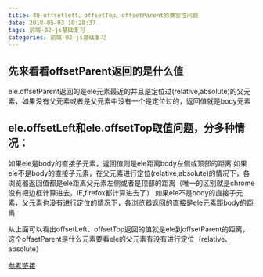 ```yaml
---
title: 40-offsetleft、offsetTop、offsetParent的兼容性问题
date: 2018-05-03 10:28:37
tags: 前端-02-js基础复习
categories: 前端-02-js基础复习
---
```

## 先来看看offsetParent返回的是什么值
ele.offsetParent返回的是ele元素最近的并且是定位过(relative,absolute)的父元素，如果没有父元素或者是父元素中没有一个是定位过的，返回值就是body元素

## ele.offsetLeft和ele.offsetTop取值问题，分多种情况：
如果ele是body的直接子元素，返回值则是ele距离body左侧或顶部的距离
如果ele不是body的直接子元素，在父元素进行定位(relative,absolute)的情况下，各浏览器返回值都是ele距离父元素左侧或者是顶部的距离（唯一的区别就是chrome没有把边框计算进去，IE,firefox都计算进去了）
如果ele不是body的直接子元素，父元素也没有进行定位的情况下，各浏览器返回的直接是ele元素距body的距离
 
 
从上面可以看出offsetLeft、offsetTop返回的值就是ele到offsetParent的距离，这个offsetParent是什么元素要看ele的父元素有没有进行定位（relative、absolute）

[参考链接](https://www.cnblogs.com/diantao/p/5264229.html)